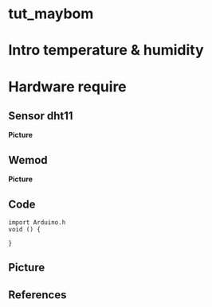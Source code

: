 # tut_maybom

# Intro temperature & humidity
# Hardware require
## Sensor dht11
 **Picture**

## Wemod
 **Picture**

## Code
```
import Arduino.h
void () {

}
```

 
## Picture
## 
## References
